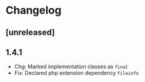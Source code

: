 # Changelog

## [unreleased]

## 1.4.1

- Chg: Marked implementation classes as `final`
- Fix: Declared php extension dependency `fileinfo`
